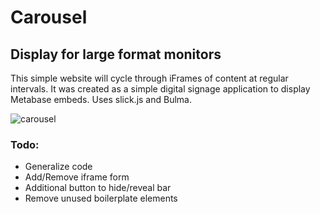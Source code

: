# Carousel

## Display for large format monitors
This simple website will cycle through iFrames of content at regular intervals. It was created as a simple digital signage application to display Metabase embeds. Uses slick.js and Bulma.

![carousel](https://user-images.githubusercontent.com/6137401/28648319-fd148776-723a-11e7-935b-d422a97a6b60.png)


### Todo: 
+ Generalize code
+ Add/Remove iframe form
+ Additional button to hide/reveal bar
+ Remove unused boilerplate elements
